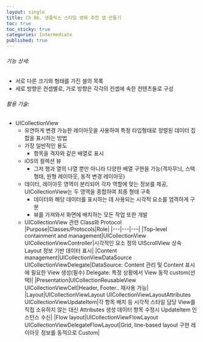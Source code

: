 ```yaml
---
layout: single
title: Ch 06. 넷플릭스 스타일 영화 추천 앱 만들기
toc: true
toc_sticky: true
categories: Intermediate
published: true
---
```


###### 기능 상세:
- 서로 다른 크기와 형태를 가진 셀의 목록
- 세로 방향은 컨셉별로, 가로 방향은 각각의 컨셉에 속한 컨텐츠들로 구성 

###### 활용 기술:
- UICollectionView
    - 유연하게 변경 가능한 레이아웃을 사용하여 특정 타입형태로 정렬된 데이터 집합을 표시하는 방법
    - 가장 일반적인 용도
        - 항목을 격자와 같은 배열로 표시
    - iOS의 컬렉션 뷰
        - 그저 행과 열의 나열 뿐만 아니라 다양한 배열 구현을 가능(격자무늬, 스택형태, 원형 레이아웃, 동적 변경 레이아웃)
    - 데이터, 레이아웃 영역이 분리되어 각자 역할에 맞는 정보를 제공, UICollectionView는 두 영역을 종합하여 최종 형태 구축
        - 데이터와 해당 데이터를 표시하는 데 사용되는 시각적 요소를 엄격하게 구분 
        - 뷰를 가져와서 화면에 배치하는 모든 작업 또한 개발
    - UICollectionView  관련 Class와 Protocol<br/>
|Purpose|Classes/Protocols|Role|
|---|---|---|
|Top-level containment and management|UICollectionView UICollectionViewController|시각적인 요소 정의 UIScrollView 상속 Layout 정보 기반 데이터 표시|
|Content management|UICollectionViewDataSource UICollectionViewDelegate|DataSource: Content 관리 및 Content 표시에 필요한 View 생성(필수) Delegate: 특정 상황에서 View 동작 custom(선택)|
|Presentation|UICollectionReusableView UICollectionViewCell|Header, Footer.. 재사용 가능|
|Layout|UICollectionViewLayout UICollectionViewLayoutAttributes UICollectionViewUpdateItem|각 항목 배치 등 시각적 스타일 담당 View를 직접 소유하지 않는 대신 Attributes 생성 데이터 항목 수정시 UpdateItem 인스턴스 수신|
|Flow layout|UICollectionViewFlowLayout UICollectionViewDelegateFlowLayout|Grid, line-based layout 구현 레이아웃 정보를 동적으로 Custom|
